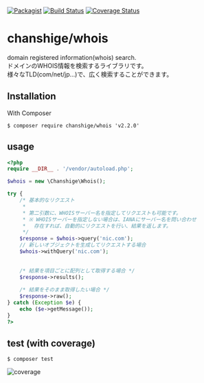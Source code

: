 [![Packagist](https://img.shields.io/badge/packagist-v2.2.0-blue.svg)](https://packagist.org/packages/chanshige/whois)
[![Build Status](https://travis-ci.org/chanshige/whois.svg?branch=master)](https://travis-ci.org/chanshige/whois)
[![Coverage Status](https://coveralls.io/repos/github/chanshige/whois/badge.svg?branch=master)](https://coveralls.io/github/chanshige/whois?branch=master)

# chanshige/whois
domain registered information(whois) search.  
ドメインのWHOIS情報を検索するライブラリです。  
様々なTLD(com/net/jp...)で、広く検索することができます。  

## Installation
With Composer
```
$ composer require chanshige/whois 'v2.2.0'
```

## usage
```php
<?php
require __DIR__ . '/vendor/autoload.php';

$whois = new \Chanshige\Whois();

try {
    /* 基本的なリクエスト
     * 
     * 第二引数に、WHOISサーバー名を指定してリクエストも可能です。
     * ※ WHOISサーバーを指定しない場合は、IANAにサーバー名を問い合わせ
     * 　存在すれば、自動的にリクエストを行い、結果を返します。
     */
    $response = $whois->query('nic.com');
    // 新しいオブジェクトを生成してリクエストする場合
    $whois->withQuery('nic.com');
    
    
    /* 結果を項目ごとに配列として取得する場合 */
    $response->results();
    
    /* 結果をそのまま取得したい場合 */
    $response->raw();
} catch (Exception $e) {
    echo ($e->getMessage());
}
?>

```
## test (with coverage)
`$ composer test`  

![coverage](https://i.gyazo.com/4c025049592646cf9fa3bd803b678d59.png)
